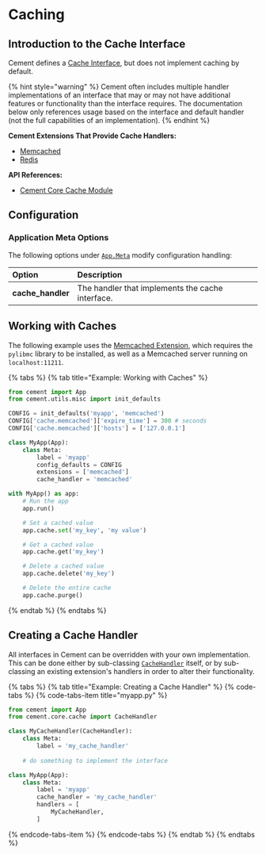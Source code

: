 # Caching

## Introduction to the Cache Interface

Cement defines a [Cache Interface](https://cement.readthedocs.io/en/3.0/api/core/cache/#cement.core.cache.CacheInterface), but does not implement caching by default. 

{% hint style="warning" %}
Cement often includes multiple handler implementations of an interface that may or may not have additional features or functionality than the interface requires.  The documentation below only references usage based on the interface and default handler \(not the full capabilities of an implementation\).
{% endhint %}

**Cement Extensions That Provide Cache Handlers:**

* [Memcached](../extensions/memcached.md)
* [Redis](../extensions/redis.md)

**API References:**

* [Cement Core Cache Module](https://cement.readthedocs.io/en/3.0/api/core/cache)

## **Configuration**

### **Application Meta Options**

The following options under [`App.Meta`](https://cement.readthedocs.io/en/3.0/api/core/foundation/#cement.core.foundation.App.Meta) modify configuration handling:

| **Option** | **Description** |
| :--- | :--- |
| **cache\_handler** | The handler that implements the cache interface. |

## Working with Caches

The following example uses the [Memcached Extension](../extensions/memcached.md), which requires the `pylibmc` library to be installed, as well as a Memcached server running on `localhost:11211`.

{% tabs %}
{% tab title="Example: Working with Caches" %}
```python
from cement import App
from cement.utils.misc import init_defaults

CONFIG = init_defaults('myapp', 'memcached')
CONFIG['cache.memcached']['expire_time'] = 300 # seconds
CONFIG['cache.memcached']['hosts'] = ['127.0.0.1']

class MyApp(App):
    class Meta:
        label = 'myapp'
        config_defaults = CONFIG
        extensions = ['memcached']
        cache_handler = 'memcached'

with MyApp() as app:
    # Run the app
    app.run()

    # Set a cached value
    app.cache.set('my_key', 'my value')

    # Get a cached value
    app.cache.get('my_key')

    # Delete a cached value
    app.cache.delete('my_key')

    # Delete the entire cache
    app.cache.purge()
```
{% endtab %}
{% endtabs %}

## Creating a Cache Handler

All interfaces in Cement can be overridden with your own implementation.  This can be done either by sub-classing [`CacheHandler`](https://cement.readthedocs.io/en/3.0/api/core/cache/#cement.core.cache.CacheHandler) itself, or by sub-classing an existing extension's handlers in order to alter their functionality.

{% tabs %}
{% tab title="Example: Creating a Cache Handler" %}
{% code-tabs %}
{% code-tabs-item title="myapp.py" %}
```python
from cement import App
from cement.core.cache import CacheHandler

class MyCacheHandler(CacheHandler):
    class Meta:
        label = 'my_cache_handler'
    
    # do something to implement the interface

class MyApp(App):
    class Meta:
        label = 'myapp'
        cache_handler = 'my_cache_handler'
        handlers = [
            MyCacheHandler,
        ]
```
{% endcode-tabs-item %}
{% endcode-tabs %}
{% endtab %}
{% endtabs %}

